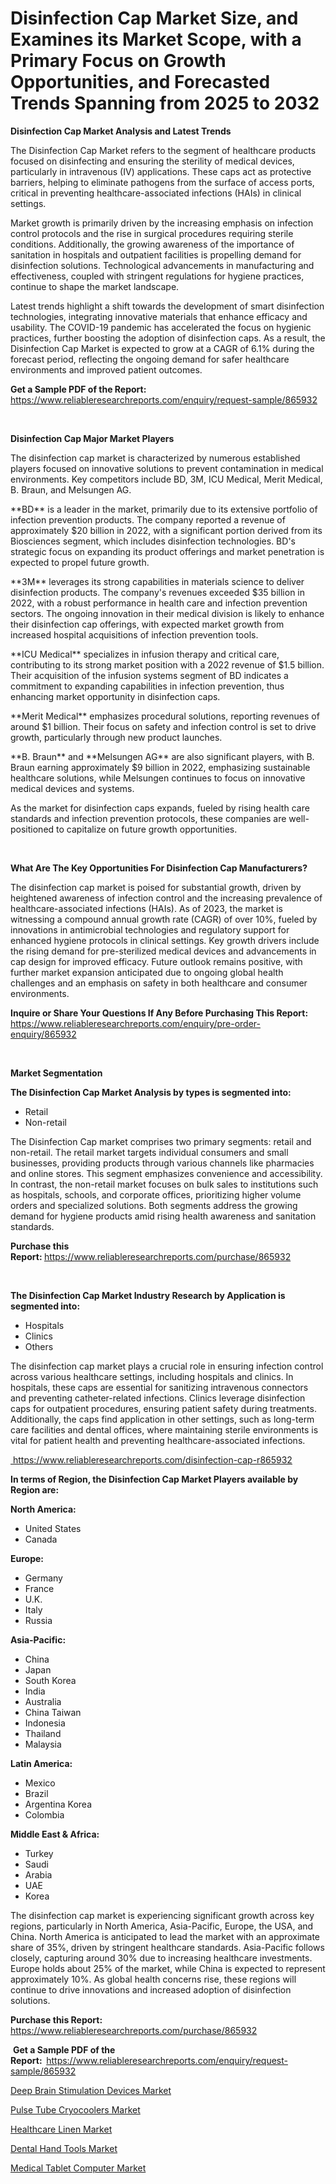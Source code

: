 <p><h1>Disinfection Cap Market Size, and Examines its Market Scope, with a Primary Focus on Growth Opportunities, and Forecasted Trends Spanning from 2025 to 2032</h1></p><p><strong>Disinfection Cap Market Analysis and Latest Trends</strong></p>
<p><p>The Disinfection Cap Market refers to the segment of healthcare products focused on disinfecting and ensuring the sterility of medical devices, particularly in intravenous (IV) applications. These caps act as protective barriers, helping to eliminate pathogens from the surface of access ports, critical in preventing healthcare-associated infections (HAIs) in clinical settings. </p><p>Market growth is primarily driven by the increasing emphasis on infection control protocols and the rise in surgical procedures requiring sterile conditions. Additionally, the growing awareness of the importance of sanitation in hospitals and outpatient facilities is propelling demand for disinfection solutions. Technological advancements in manufacturing and effectiveness, coupled with stringent regulations for hygiene practices, continue to shape the market landscape.</p><p>Latest trends highlight a shift towards the development of smart disinfection technologies, integrating innovative materials that enhance efficacy and usability. The COVID-19 pandemic has accelerated the focus on hygienic practices, further boosting the adoption of disinfection caps. As a result, the Disinfection Cap Market is expected to grow at a CAGR of 6.1% during the forecast period, reflecting the ongoing demand for safer healthcare environments and improved patient outcomes.</p></p>
<p><strong>Get a Sample PDF of the Report:&nbsp;</strong> <a href="https://www.reliableresearchreports.com/enquiry/request-sample/865932?utm_campaign=83&utm_medium=2&utm_source=Github&utm_content=ia&utm_term=03032025&utm_id=disinfection-cap">https://www.reliableresearchreports.com/enquiry/request-sample/865932</a></p>
<p>&nbsp;</p>
<p><strong>Disinfection Cap Major Market Players</strong></p>
<p><p>The disinfection cap market is characterized by numerous established players focused on innovative solutions to prevent contamination in medical environments. Key competitors include BD, 3M, ICU Medical, Merit Medical, B. Braun, and Melsungen AG.</p><p>**BD** is a leader in the market, primarily due to its extensive portfolio of infection prevention products. The company reported a revenue of approximately $20 billion in 2022, with a significant portion derived from its Biosciences segment, which includes disinfection technologies. BD's strategic focus on expanding its product offerings and market penetration is expected to propel future growth.</p><p>**3M** leverages its strong capabilities in materials science to deliver disinfection products. The company's revenues exceeded $35 billion in 2022, with a robust performance in health care and infection prevention sectors. The ongoing innovation in their medical division is likely to enhance their disinfection cap offerings, with expected market growth from increased hospital acquisitions of infection prevention tools.</p><p>**ICU Medical** specializes in infusion therapy and critical care, contributing to its strong market position with a 2022 revenue of $1.5 billion. Their acquisition of the infusion systems segment of BD indicates a commitment to expanding capabilities in infection prevention, thus enhancing market opportunity in disinfection caps.</p><p>**Merit Medical** emphasizes procedural solutions, reporting revenues of around $1 billion. Their focus on safety and infection control is set to drive growth, particularly through new product launches.</p><p>**B. Braun** and **Melsungen AG** are also significant players, with B. Braun earning approximately $9 billion in 2022, emphasizing sustainable healthcare solutions, while Melsungen continues to focus on innovative medical devices and systems.</p><p>As the market for disinfection caps expands, fueled by rising health care standards and infection prevention protocols, these companies are well-positioned to capitalize on future growth opportunities.</p></p>
<p>&nbsp;</p>
<p><strong>What Are The Key Opportunities For Disinfection Cap Manufacturers?</strong></p>
<p><p>The disinfection cap market is poised for substantial growth, driven by heightened awareness of infection control and the increasing prevalence of healthcare-associated infections (HAIs). As of 2023, the market is witnessing a compound annual growth rate (CAGR) of over 10%, fueled by innovations in antimicrobial technologies and regulatory support for enhanced hygiene protocols in clinical settings. Key growth drivers include the rising demand for pre-sterilized medical devices and advancements in cap design for improved efficacy. Future outlook remains positive, with further market expansion anticipated due to ongoing global health challenges and an emphasis on safety in both healthcare and consumer environments.</p></p>
<p><strong>Inquire or Share Your Questions If Any Before Purchasing This Report:</strong> <a href="https://www.reliableresearchreports.com/enquiry/pre-order-enquiry/865932?utm_campaign=83&utm_medium=2&utm_source=Github&utm_content=ia&utm_term=03032025&utm_id=disinfection-cap">https://www.reliableresearchreports.com/enquiry/pre-order-enquiry/865932</a></p>
<p>&nbsp;</p>
<p><strong>Market Segmentation</strong></p>
<p><strong>The Disinfection Cap Market Analysis by types is segmented into:</strong></p>
<p><ul><li>Retail</li><li>Non-retail</li></ul></p>
<p><p>The Disinfection Cap market comprises two primary segments: retail and non-retail. The retail market targets individual consumers and small businesses, providing products through various channels like pharmacies and online stores. This segment emphasizes convenience and accessibility. In contrast, the non-retail market focuses on bulk sales to institutions such as hospitals, schools, and corporate offices, prioritizing higher volume orders and specialized solutions. Both segments address the growing demand for hygiene products amid rising health awareness and sanitation standards.</p></p>
<p><strong>Purchase this Report:&nbsp;</strong><a href="https://www.reliableresearchreports.com/purchase/865932?utm_campaign=83&utm_medium=2&utm_source=Github&utm_content=ia&utm_term=03032025&utm_id=disinfection-cap">https://www.reliableresearchreports.com/purchase/865932</a></p>
<p>&nbsp;</p>
<p><strong>The Disinfection Cap Market Industry Research by Application is segmented into:</strong></p>
<p><ul><li>Hospitals</li><li>Clinics</li><li>Others</li></ul></p>
<p><p>The disinfection cap market plays a crucial role in ensuring infection control across various healthcare settings, including hospitals and clinics. In hospitals, these caps are essential for sanitizing intravenous connectors and preventing catheter-related infections. Clinics leverage disinfection caps for outpatient procedures, ensuring patient safety during treatments. Additionally, the caps find application in other settings, such as long-term care facilities and dental offices, where maintaining sterile environments is vital for patient health and preventing healthcare-associated infections.</p></p>
<p><a href="https://www.reliableresearchreports.com/disinfection-cap-r865932?utm_campaign=83&utm_medium=2&utm_source=Github&utm_content=ia&utm_term=03032025&utm_id=disinfection-cap">&nbsp;https://www.reliableresearchreports.com/disinfection-cap-r865932</a></p>
<p><strong>In terms of Region, the Disinfection Cap Market Players available by Region are:</strong></p>
<p>
    <p> <strong> North America: </strong>
        <ul>
            <li>United States</li>
            <li>Canada</li>
        </ul>
        </p> 
    <p> <strong> Europe: </strong>
        <ul>
            <li>Germany</li>
            <li>France</li>
            <li>U.K.</li>
            <li>Italy</li>
            <li>Russia</li>
        </ul>
        </p> 
    <p> <strong> Asia-Pacific: </strong>
        <ul>
            <li>China</li>
            <li>Japan</li>
            <li>South Korea</li>
            <li>India</li>
            <li>Australia</li>
            <li>China Taiwan</li>
            <li>Indonesia</li>
            <li>Thailand</li>
            <li>Malaysia</li>
        </ul>
        </p> 
    <p> <strong> Latin America: </strong>
        <ul>
            <li>Mexico</li>
            <li>Brazil</li>
            <li>Argentina Korea</li>
            <li>Colombia</li>
        </ul>
        </p> 
    <p> <strong> Middle East & Africa: </strong>
        <ul>
            <li>Turkey</li>
            <li>Saudi</li>
            <li>Arabia</li>
            <li>UAE</li>
            <li>Korea</li>
        </ul>
    </p>
    </p>
<p><p>The disinfection cap market is experiencing significant growth across key regions, particularly in North America, Asia-Pacific, Europe, the USA, and China. North America is anticipated to lead the market with an approximate share of 35%, driven by stringent healthcare standards. Asia-Pacific follows closely, capturing around 30% due to increasing healthcare investments. Europe holds about 25% of the market, while China is expected to represent approximately 10%. As global health concerns rise, these regions will continue to drive innovations and increased adoption of disinfection solutions.</p></p>
<p><strong>Purchase this Report: </strong><a href="https://www.reliableresearchreports.com/purchase/865932?utm_campaign=83&utm_medium=2&utm_source=Github&utm_content=ia&utm_term=03032025&utm_id=disinfection-cap">https://www.reliableresearchreports.com/purchase/865932</a></p>
<p>&nbsp;<strong>Get a Sample PDF of the Report:&nbsp;&nbsp;</strong><a href="https://www.reliableresearchreports.com/enquiry/request-sample/865932?utm_campaign=83&utm_medium=2&utm_source=Github&utm_content=ia&utm_term=03032025&utm_id=disinfection-cap">https://www.reliableresearchreports.com/enquiry/request-sample/865932</a></p>
<p><strong></strong></p>
<p><p><a href="https://github.com/memorirummy/Market-Research-Report-List-1/blob/main/deep-brain-stimulation-devices-market.md?utm_campaign=83&utm_medium=2&utm_source=Github&utm_content=ia&utm_term=03032025&utm_id=disinfection-cap">Deep Brain Stimulation Devices Market</a></p><p><a href="https://github.com/arvelm4nthig/Market-Research-Report-List-1/blob/main/pulse-tube-cryocoolers-market.md?utm_campaign=83&utm_medium=2&utm_source=Github&utm_content=ia&utm_term=03032025&utm_id=disinfection-cap">Pulse Tube Cryocoolers Market</a></p><p><a href="https://github.com/jaquelynhasenaue8/Market-Research-Report-List-1/blob/main/healthcare-linen-market.md?utm_campaign=83&utm_medium=2&utm_source=Github&utm_content=ia&utm_term=03032025&utm_id=disinfection-cap">Healthcare Linen Market</a></p><p><a href="https://github.com/xanaanenkaly/Market-Research-Report-List-1/blob/main/dental-hand-tools-market.md?utm_campaign=83&utm_medium=2&utm_source=Github&utm_content=ia&utm_term=03032025&utm_id=disinfection-cap">Dental Hand Tools Market</a></p><p><a href="https://github.com/wymarnaiz/Market-Research-Report-List-1/blob/main/medical-tablet-computer-market.md?utm_campaign=83&utm_medium=2&utm_source=Github&utm_content=ia&utm_term=03032025&utm_id=disinfection-cap">Medical Tablet Computer Market</a></p></p>